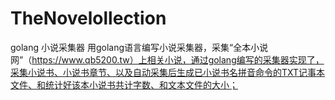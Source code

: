 # TheNovelollection
golang 小说采集器
用golang语言编写小说采集器，采集“全本小说网”（https://www.qb5200.tw）上相关小说，通过golang编写的采集器实现了，采集小说书、小说书章节、以及自动采集后生成已小说书名拼音命令的TXT记事本文件、和统计好该本小说书共计字数、和文本文件的大小；
